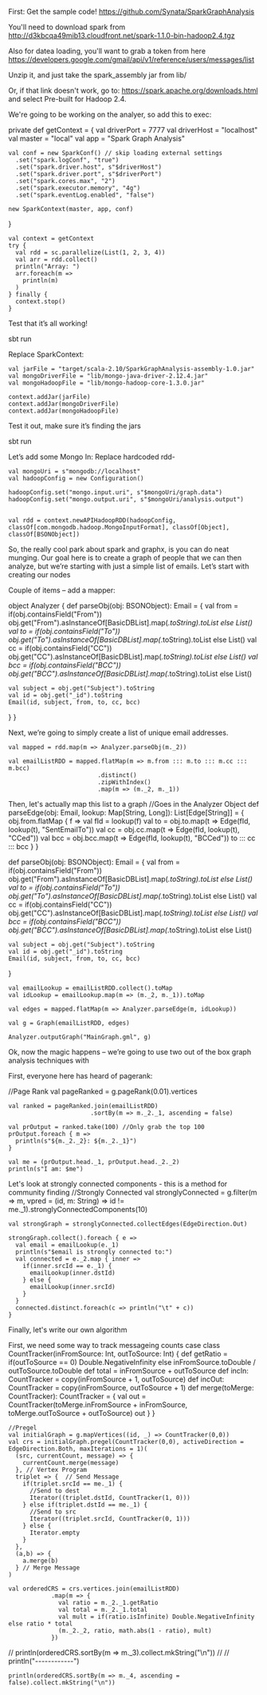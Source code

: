 First:
Get the sample code!
https://github.com/Synata/SparkGraphAnalysis


You'll need to download spark from 	
http://d3kbcqa49mib13.cloudfront.net/spark-1.1.0-bin-hadoop2.4.tgz

Also for datea loading, you'll want to grab a token from here
https://developers.google.com/gmail/api/v1/reference/users/messages/list

Unzip it, and just take the spark_assembly jar from lib/



Or, if that link doesn't work, go to:
https://spark.apache.org/downloads.html
and select Pre-built for Hadoop 2.4.


We're going to be working on the analyer, so add this to exec:

  private def getContext = {
    val driverPort = 7777
    val driverHost = "localhost"
    val master = "local"
    val app = "Spark Graph Analysis"

    val conf = new SparkConf() // skip loading external settings
      .set("spark.logConf", "true")
      .set("spark.driver.host", s"$driverHost")
      .set("spark.driver.port", s"$driverPort")
      .set("spark.cores.max", "2")
      .set("spark.executor.memory", "4g")
      .set("spark.eventLog.enabled", "false")

    new SparkContext(master, app, conf)
  }

  

    val context = getContext
    try {
      val rdd = sc.parallelize(List(1, 2, 3, 4))
      val arr = rdd.collect()
      println("Array: ")
      arr.foreach(m =>
        println(m)
      )
    } finally { 
      context.stop()
    }


Test that it’s all working!

sbt run


Replace SparkContext:

  	val jarFile = "target/scala-2.10/SparkGraphAnalysis-assembly-1.0.jar"
	val mongoDriverFile = "lib/mongo-java-driver-2.12.4.jar"
	val mongoHadoopFile = "lib/mongo-hadoop-core-1.3.0.jar"

	context.addJar(jarFile)
	context.addJar(mongoDriverFile)
	context.addJar(mongoHadoopFile)


Test it out, make sure it’s finding the jars

sbt run



Let’s add some Mongo In:
Replace hardcoded rdd- 

	val mongoUri = s"mongodb://localhost"
	val hadoopConfig = new Configuration()

	hadoopConfig.set("mongo.input.uri", s"$mongoUri/graph.data")
	hadoopConfig.set("mongo.output.uri", s"$mongoUri/analysis.output")


	val rdd = context.newAPIHadoopRDD(hadoopConfig, classOf[com.mongodb.hadoop.MongoInputFormat], classOf[Object], classOf[BSONObject])


So, the really cool park about spark and graphx, is you can do neat munging. Our goal here is to create a graph of people that we can then analyze, but we’re starting with just a simple list of emails. Let’s start with creating our nodes

Couple of items – add a mapper:


object Analyzer {
  def parseObj(obj: BSONObject): Email = {
    val from = if(obj.containsField("From")) obj.get("From").asInstanceOf[BasicDBList].map(_.toString).toList else List()
    val to = if(obj.containsField("To")) obj.get("To").asInstanceOf[BasicDBList].map(_.toString).toList else List()
    val cc = if(obj.containsField("CC")) obj.get("CC").asInstanceOf[BasicDBList].map(_.toString).toList else List()
    val bcc = if(obj.containsField("BCC")) obj.get("BCC").asInstanceOf[BasicDBList].map(_.toString).toList else List()

    val subject = obj.get("Subject").toString
    val id = obj.get("_id").toString
    Email(id, subject, from, to, cc, bcc)
  }
}


Next, we’re going to simply create a  list of unique email addresses.



    val mapped = rdd.map(m => Analyzer.parseObj(m._2))

    val emailListRDD = mapped.flatMap(m => m.from ::: m.to ::: m.cc ::: m.bcc)
                             .distinct()
                             .zipWithIndex()
                             .map(m => (m._2, m._1))


Then, let's actually map this list to a graph
//Goes in the Analyzer Object
  def parseEdge(obj: Email, lookup: Map[String, Long]): List[Edge[String]] = {
    obj.from.flatMap { f =>
      val fId = lookup(f)
      val to = obj.to.map(t => Edge(fId, lookup(t), "SentEmailTo"))
      val cc = obj.cc.map(t => Edge(fId, lookup(t), "CCed"))
      val bcc = obj.bcc.map(t => Edge(fId, lookup(t), "BCCed"))
      to ::: cc ::: bcc
    }
  }

  def parseObj(obj: BSONObject): Email = {
    val from = if(obj.containsField("From")) obj.get("From").asInstanceOf[BasicDBList].map(_.toString).toList else List()
    val to = if(obj.containsField("To")) obj.get("To").asInstanceOf[BasicDBList].map(_.toString).toList else List()
    val cc = if(obj.containsField("CC")) obj.get("CC").asInstanceOf[BasicDBList].map(_.toString).toList else List()
    val bcc = if(obj.containsField("BCC")) obj.get("BCC").asInstanceOf[BasicDBList].map(_.toString).toList else List()

    val subject = obj.get("Subject").toString
    val id = obj.get("_id").toString
    Email(id, subject, from, to, cc, bcc)
  }


    val emailLookup = emailListRDD.collect().toMap
    val idLookup = emailLookup.map(m => (m._2, m._1)).toMap

    val edges = mapped.flatMap(m => Analyzer.parseEdge(m, idLookup))

    val g = Graph(emailListRDD, edges)

    Analyzer.outputGraph("MainGraph.gml", g)


Ok, now the magic happens – we’re going to use two out of the box graph analysis techniques with 

First, everyone here has heard of pagerank:

//Page Rank
    val pageRanked = g.pageRank(0.01).vertices

    val ranked = pageRanked.join(emailListRDD)
                           .sortBy(m => m._2._1, ascending = false)

    val prOutput = ranked.take(100) //Only grab the top 100
    prOutput.foreach { m =>
      println(s"${m._2._2}: ${m._2._1}")
    }

    val me = (prOutput.head._1, prOutput.head._2._2)
    println(s"I am: $me")



Let's look at strongly connected components - this is a method for community finding
 //Strongly Connected
    val stronglyConnected = g.filter(m => m, vpred = (id, m: String) => id != me._1).stronglyConnectedComponents(10)


    val strongGraph = stronglyConnected.collectEdges(EdgeDirection.Out)

    strongGraph.collect().foreach { e =>
      val email = emailLookup(e._1)
      println(s"$email is strongly connected to:")
      val connected = e._2.map { inner =>
        if(inner.srcId == e._1) {
          emailLookup(inner.dstId)
        } else {
          emailLookup(inner.srcId)
        }
      }
      connected.distinct.foreach(c => println("\t" + c))
    }






Finally, let's write our own algorithm


First, we need some way to track messageing counts
case class CountTracker(inFromSource: Int, outToSource: Int) {
  def getRatio = if(outToSource == 0) Double.NegativeInfinity else inFromSource.toDouble / outToSource.toDouble
  def total = inFromSource + outToSource
  def incIn: CountTracker = copy(inFromSource + 1, outToSource)
  def incOut: CountTracker = copy(inFromSource, outToSource + 1)
  def merge(toMerge: CountTracker): CountTracker = {
    val out = CountTracker(toMerge.inFromSource + inFromSource, toMerge.outToSource + outToSource)
    out
  }
}



    //Pregel
    val initialGraph = g.mapVertices((id, _) => CountTracker(0,0))
    val crs = initialGraph.pregel(CountTracker(0,0), activeDirection = EdgeDirection.Both, maxIterations = 1)(
      (src, currentCount, message) => {
        currentCount.merge(message)
      }, // Vertex Program
      triplet => {  // Send Message
        if(triplet.srcId == me._1) {
          //Send to dest
          Iterator((triplet.dstId, CountTracker(1, 0)))
        } else if(triplet.dstId == me._1) {
          //Send to src
          Iterator((triplet.srcId, CountTracker(0, 1)))
        } else {
          Iterator.empty
        }
      },
      (a,b) => {
        a.merge(b)
      } // Merge Message
    )

    val orderedCRS = crs.vertices.join(emailListRDD)
                .map(m => {
                  val ratio = m._2._1.getRatio
                  val total = m._2._1.total
                  val mult = if(ratio.isInfinite) Double.NegativeInfinity else ratio * total
                  (m._2._2, ratio, math.abs(1 - ratio), mult)
                })


//    println(orderedCRS.sortBy(m => m._3).collect.mkString("\n"))
//
//    println("------------")

    println(orderedCRS.sortBy(m => m._4, ascending = false).collect.mkString("\n"))



